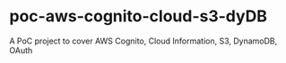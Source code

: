 # poc-aws-cognito-cloud-s3-dyDB
A PoC project to cover AWS Cognito, Cloud Information, S3, DynamoDB, OAuth
